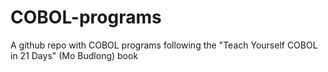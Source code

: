 # COBOL-programs

A github repo with COBOL programs following the "Teach Yourself COBOL in 21 Days" (Mo Budlong) book
